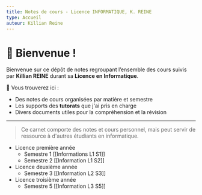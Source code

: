 ```yaml
---
title: Notes de cours - Licence INFORMATIQUE, K. REINE
type: Accueil
auteur: Killian Reine
---
```

# 📘 Bienvenue !

Bienvenue sur ce dépôt de notes regroupant l’ensemble des cours suivis par **Killian REINE** durant sa **Licence en Informatique**.

📝 Vous trouverez ici :
- Des notes de cours organisées par matière et semestre
- Les supports des **tutorats** que j'ai pris en charge
- Divers documents utiles pour la compréhension et la révision

---

> Ce carnet comporte des notes et cours personnel, mais peut servir de ressource à d'autres étudiants en informatique.

- Licence première année 
	- Semestre 1 [[Informations L1 S1]]
	- Semestre 2 [[Information L1 S2]]
- Licence deuxième année
	- Semestre 3 [[Information L2 S3]]
- Licence troisième année
	- Semestre 5 [[Information L3 S5]]